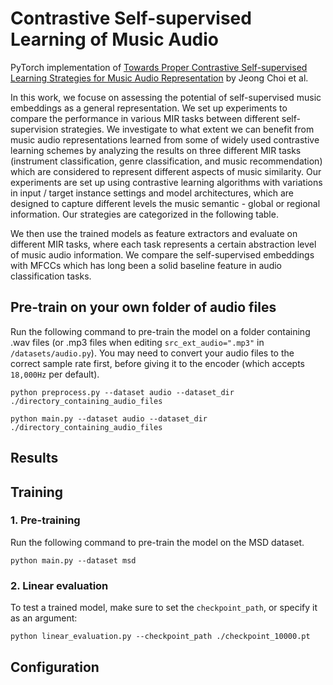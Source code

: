 # Contrastive Self-supervised Learning of Music Audio

PyTorch implementation of [Towards Proper Contrastive Self-supervised Learning Strategies for Music Audio Representation](https://) by Jeong Choi et al.


In this work, we focuse on assessing the potential of self-supervised music embeddings as a general representation. We set up experiments to compare the performance in various MIR tasks between different self-supervision strategies. We investigate to what extent we can benefit from music audio representations learned from some of widely used contrastive learning schemes by analyzing the results on three different MIR tasks (instrument classification, genre classification, and music recommendation) which are considered to represent different aspects of music similarity.
Our experiments are set up using contrastive learning algorithms with variations in input / target instance settings and model architectures, which are designed to capture different levels the music semantic - global or regional information. Our strategies are categorized in the following table.



We then use the trained models as feature extractors and evaluate on different MIR tasks, where each task represents a certain abstraction level of music audio information. We compare the self-supervised embeddings with MFCCs which has long been a solid baseline feature in audio classification tasks.


## Pre-train on your own folder of audio files
Run the following command to pre-train the model on a folder containing .wav files (or .mp3 files when editing `src_ext_audio=".mp3"` in `/datasets/audio.py`). You may need to convert your audio files to the correct sample rate first, before giving it to the encoder (which accepts `18,000Hz` per default).

```
python preprocess.py --dataset audio --dataset_dir ./directory_containing_audio_files

python main.py --dataset audio --dataset_dir ./directory_containing_audio_files
```


## Results



## Training
### 1. Pre-training
Run the following command to pre-train the model on the MSD dataset.
```
python main.py --dataset msd
```

### 2. Linear evaluation
To test a trained model, make sure to set the `checkpoint_path`, or specify it as an argument:
```
python linear_evaluation.py --checkpoint_path ./checkpoint_10000.pt
```

## Configuration


